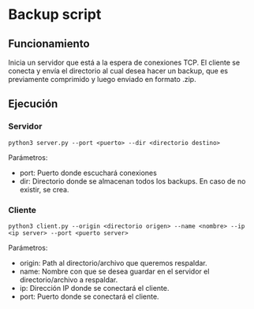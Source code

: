 # Backup script

## Funcionamiento
Inicia un servidor que está a la espera de conexiones TCP. El cliente se conecta y envía el directorio al cual desea hacer un backup, que es previamente comprimido y luego enviado en formato .zip.

## Ejecución
### Servidor
```
python3 server.py --port <puerto> --dir <directorio destino>
```
Parámetros:
- port: Puerto donde escuchará conexiones
- dir: Directorio donde se almacenan todos los backups. En caso de no existir, se crea.

### Cliente
```
python3 client.py --origin <directorio origen> --name <nombre> --ip <ip server> --port <puerto server>
```
Parámetros:
- origin: Path al directorio/archivo que queremos respaldar.
- name: Nombre con que se desea guardar en el servidor el directorio/archivo a respaldar.
- ip: Dirección IP donde se conectará el cliente.
- port: Puerto donde se conectará el cliente.
